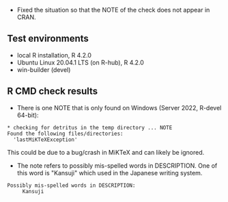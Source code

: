 * Fixed the situation so that the NOTE of the check does not appear in CRAN.

## Test environments
* local R installation, R 4.2.0
* Ubuntu Linux 20.04.1 LTS (on R-hub), R 4.2.0
* win-builder (devel)

## R CMD check results

* There is one NOTE that is only found on Windows (Server 2022, R-devel 64-bit): 

```
* checking for detritus in the temp directory ... NOTE
Found the following files/directories:
  'lastMiKTeXException'
```
This could be due to a bug/crash in MiKTeX and can likely be ignored.

* The note refers to possibly mis-spelled words in DESCRIPTION. One of this word is "Kansuji" which used in the Japanese writing system.

```
Possibly mis-spelled words in DESCRIPTION:
     Kansuji
```
